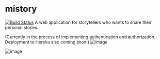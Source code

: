 # mistory
[![Build Status](https://travis-ci.org/ryanchangyeolshin/mistory.svg?branch=master)](https://travis-ci.org/ryanchangyeolshin/mistory)
A web application for storytellers who wants to share their personal stories.

(Currently in the process of implementing authentication and authorization. Deployment to Heroku also coming soon.)
![image](https://user-images.githubusercontent.com/16450416/33104738-7fc8e86a-cede-11e7-812c-f4e11d5e58c7.png)

![image](https://user-images.githubusercontent.com/16450416/33104844-25b11e00-cedf-11e7-9638-461bb3c92758.png)

